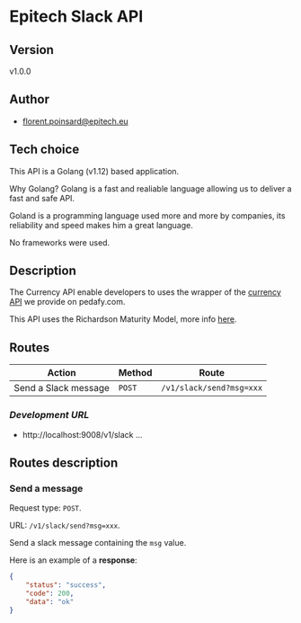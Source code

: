 # **Epitech Slack API**

## **Version**

v1.0.0

## **Author**

- florent.poinsard@epitech.eu

## **Tech choice**

This API is a Golang (v1.12) based application.

Why Golang? Golang is a fast and realiable language allowing us to deliver a fast and safe API.

Goland is a programming language used more and more by companies, its reliability and speed makes him a great language.

No frameworks were used.

## **Description**

The Currency API enable developers to uses the wrapper of the [currency API](https://exchangeratesapi.io) we provide on pedafy.com.

This API uses the Richardson Maturity Model, more info [here](https://martinfowler.com/articles/richardsonMaturityModel.html).

## **Routes**

| Action | Method | Route |
| ---- | ---- | ---- |
| Send a Slack message | `POST` | `/v1/slack/send?msg=xxx` |


### ***Development URL***

- http://localhost:9008/v1/slack ...

## **Routes description**

### **Send a message**

Request type: `POST`.

URL: `/v1/slack/send?msg=xxx`.

Send a slack message containing the `msg` value.

Here is an example of a **response**:
```json
{
    "status": "success",
    "code": 200,
    "data": "ok"
}
```
